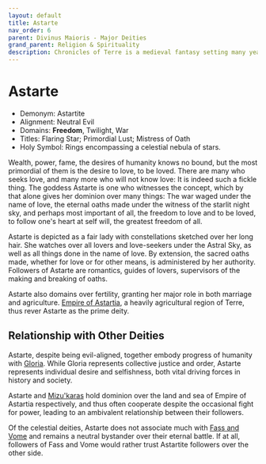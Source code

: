 ```yaml
---
layout: default
title: Astarte
nav_order: 6
parent: Divinus Maioris - Major Deities
grand_parent: Religion & Spirituality
description: Chronicles of Terre is a medieval fantasy setting many years in the writing.
---
```


# Astarte

- Demonym: Astartite 
- Alignment: Neutral Evil
- Domains: **Freedom**, Twilight, War
- Titles: Flaring Star; Primordial Lust; Mistress of Oath
- Holy Symbol: Rings encompassing a celestial nebula of stars.

Wealth, power, fame, the desires of humanity knows no bound, but the most primordial of them is the desire to love, to be loved. There are many who seeks love, and many more who will not know love: It is indeed such a fickle thing. The goddess Astarte is one who witnesses the concept, which by that alone gives her dominion over many things: The war waged under the name of love, the eternal oaths made under the witness of the starlit night sky, and perhaps most important of all, the freedom to love and to be loved, to follow one's heart at self will, the greatest freedom of all.

Astarte is depicted as a fair lady with constellations sketched over her long hair. She watches over all lovers and love-seekers under the Astral Sky, as well as all things done in the name of love. By extension, the sacred oaths made, whether for love or for other means, is administered by her authority. Followers of Astarte are romantics, guides of lovers, supervisors of the making and breaking of oaths.

Astarte also domains over fertility, granting her major role in both marriage and agriculture. [Empire of Astartia](../../region/Astartia), a heavily agricultural region of Terre, thus rever Astarte as the prime deity.

## Relationship with Other Deities

Astarte, despite being evil-aligned, together embody progress of humanity with [Gloria](Gloria). While Gloria represents collective justice and order, Astarte represents individual desire and selfishness, both vital driving forces in history and society.

Astarte and [Mizu'karas](Mizu'karas) hold dominion over the land and sea of Empire of Astartia respectively, and thus often cooperate despite the occasional fight for power, leading to an ambivalent relationship between their followers.

Of the celestial deities, Astarte does not associate much with [Fass and Vome](../pars/Fass&Vome) and remains a neutral bystander over their eternal battle. If at all, followers of Fass and Vome would rather trust Astartite followers over the other side.